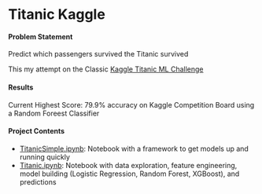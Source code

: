 # Titanic Kaggle

#### Problem Statement
Predict which passengers survived the Titanic survived

This my attempt on the Classic [Kaggle Titanic ML Challenge](https://www.kaggle.com/c/titanic/overview)

#### Results
Current Highest Score: 79.9% accuracy on 
Kaggle Competition Board using a Random Foreest Classifier

#### Project Contents
- [TitanicSimple.ipynb](TitanicSimple.ipynb): Notebook with a framework
 to get models up and running quickly
- [Titanic.ipynb](Titanic.ipynb): Notebook with data exploration, 
feature engineering, model building (Logistic Regression, Random Forest, XGBoost), and predictions
